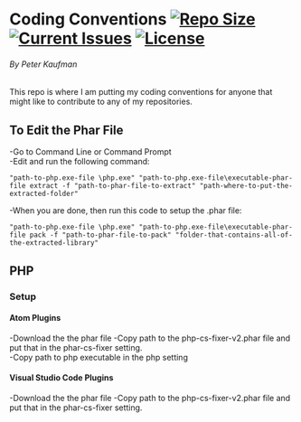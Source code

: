 # Coding Conventions [![Repo Size](https://reposs.herokuapp.com/?path=pjkaufman/Coding_conventions)](https://github.com/pjkaufman/Coding_conventions)  [![Current Issues](https://img.shields.io/github/issues/pjkaufman/Coding_conventions.svg)](https://github.com/pjkaufman/Coding_conventions/issues)  [![License](https://img.shields.io/github/license/pjkaufman/Coding_conventions.svg)](https://github.com/pjkaufman/Coding_conventions/blob/master/LICENSE)
###### By Peter Kaufman
This repo is where I am putting my coding conventions for anyone that might like to contribute to any of my repositories.
## To Edit the Phar File
-Go to Command Line or Command Prompt  
-Edit and run the following command:

``"path-to-php.exe-file \php.exe" "path-to-php.exe-file\executable-phar-file extract -f "path-to-phar-file-to-extract" "path-where-to-put-the-extracted-folder"``

-When you are done, then run this code to setup the .phar file:  

``"path-to-php.exe-file \php.exe" "path-to-php.exe-file\executable-phar-file pack -f "path-to-phar-file-to-pack" "folder-that-contains-all-of-the-extracted-library"``
## PHP
### Setup
#### Atom Plugins
-Download the the phar file
-Copy path to the php-cs-fixer-v2.phar file and put that in the phar-cs-fixer setting.  
-Copy path to php executable in the php setting  
#### Visual Studio Code Plugins
-Download the the phar file
-Copy path to the php-cs-fixer-v2.phar file and put that in the phar-cs-fixer setting.  